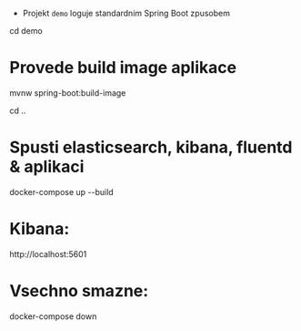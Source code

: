* Projekt `demo` loguje standardnim Spring Boot zpusobem

cd demo

# Provede build image aplikace
mvnw spring-boot:build-image

cd ..

# Spusti elasticsearch, kibana, fluentd & aplikaci
docker-compose up --build

# Kibana:
http://localhost:5601

# Vsechno smazne:
docker-compose down
